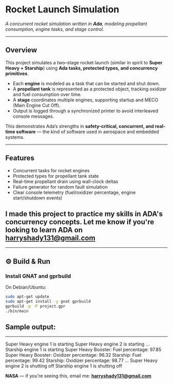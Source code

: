 # Rocket Launch Simulation  

*A concurrent rocket simulation written in **Ada**, modeling propellant consumption, engine tasks, and stage control.*  

---

## Overview  
This project simulates a two–stage rocket launch (similar in spirit to **Super Heavy + Starship**) using **Ada tasks, protected types, and concurrency primitives**.  

- Each **engine** is modeled as a task that can be started and shut down.  
- A **propellant tank** is represented as a protected object, tracking oxidizer and fuel consumption over time.  
- A **stage** coordinates multiple engines, supporting startup and MECO (Main Engine Cut Off).  
- Output is logged through a synchronized printer to avoid interleaved console messages.  

This demonstrates Ada’s strengths in **safety-critical, concurrent, and real-time software** — the kind of software used in aerospace and embedded systems.  

---

## Features
- Concurrent tasks for rocket engines  
- Protected types for propellant tank state  
- Real-time propellant drain using wall-clock deltas  
- Failure generator for random fault simulation  
- Clear console telemetry (fuel/oxidizer percentage, engine start/shutdown events)  

I made this project to practice my skills in ADA's concurrency concepts. Let me know if you're looking to learn ADA on harryshady131@gmail.com
---


---

## ⚙️ Build & Run

### Install GNAT and gprbuild
On Debian/Ubuntu:
```bash
sudo apt-get update
sudo apt-get install -y gnat gprbuild
gprbuild -p -P project.gpr
./bin/main
```

## Sample output:

---

Super Heavy engine 1 is starting
Super Heavy engine 2 is starting
...
Starship engine 1 is starting
Super Heavy Booster: Fuel percentage:  97.85
Super Heavy Booster: Oxidizer percentage:  96.32
Starship: Fuel percentage:  99.42
Starship: Oxidizer percentage:  98.77
...
Super Heavy engine 2 is shutting off
Starship engine 1 is shutting off

**NASA** — if you're seeing this, email me: **harryshady131@gmail.com**



